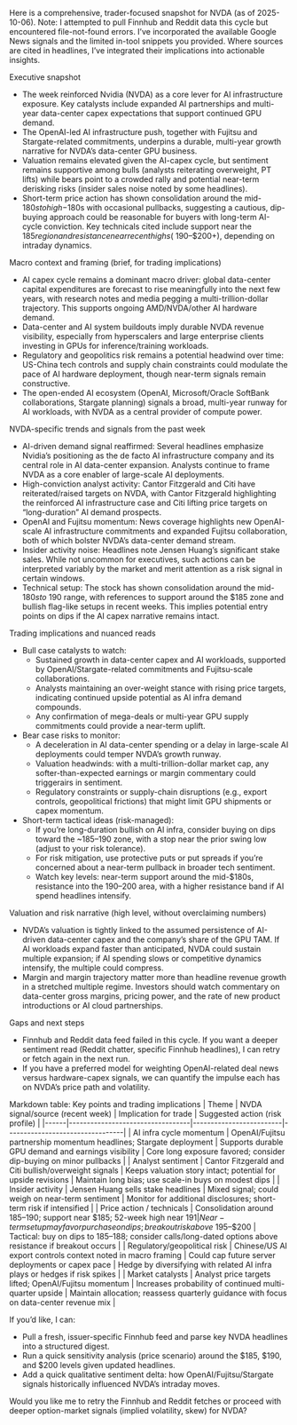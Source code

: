 Here is a comprehensive, trader-focused snapshot for NVDA (as of 2025-10-06). Note: I attempted to pull Finnhub and Reddit data this cycle but encountered file-not-found errors. I’ve incorporated the available Google News signals and the limited in-tool snippets you provided. Where sources are cited in headlines, I’ve integrated their implications into actionable insights.

Executive snapshot
- The week reinforced Nvidia (NVDA) as a core lever for AI infrastructure exposure. Key catalysts include expanded AI partnerships and multi-year data-center capex expectations that support continued GPU demand.
- The OpenAI-led AI infrastructure push, together with Fujitsu and Stargate-related commitments, underpins a durable, multi-year growth narrative for NVDA’s data-center GPU business.
- Valuation remains elevated given the AI-capex cycle, but sentiment remains supportive among bulls (analysts reiterating overweight, PT lifts) while bears point to a crowded rally and potential near-term derisking risks (insider sales noise noted by some headlines).
- Short-term price action has shown consolidation around the mid-$180s to high-$180s with occasional pullbacks, suggesting a cautious, dip-buying approach could be reasonable for buyers with long-term AI-cycle conviction. Key technicals cited include support near the $185 region and resistance near recent highs (~$190–$200+), depending on intraday dynamics.

Macro context and framing (brief, for trading implications)
- AI capex cycle remains a dominant macro driver: global data-center capital expenditures are forecast to rise meaningfully into the next few years, with research notes and media pegging a multi-trillion-dollar trajectory. This supports ongoing AMD/NVDA/other AI hardware demand.
- Data-center and AI system buildouts imply durable NVDA revenue visibility, especially from hyperscalers and large enterprise clients investing in GPUs for inference/training workloads.
- Regulatory and geopolitics risk remains a potential headwind over time: US-China tech controls and supply chain constraints could modulate the pace of AI hardware deployment, though near-term signals remain constructive.
- The open-ended AI ecosystem (OpenAI, Microsoft/Oracle SoftBank collaborations, Stargate planning) signals a broad, multi-year runway for AI workloads, with NVDA as a central provider of compute power.

NVDA-specific trends and signals from the past week
- AI-driven demand signal reaffirmed: Several headlines emphasize Nvidia’s positioning as the de facto AI infrastructure company and its central role in AI data-center expansion. Analysts continue to frame NVDA as a core enabler of large-scale AI deployments.
- High-conviction analyst activity: Cantor Fitzgerald and Citi have reiterated/raised targets on NVDA, with Cantor Fitzgerald highlighting the reinforced AI infrastructure case and Citi lifting price targets on “long-duration” AI demand prospects.
- OpenAI and Fujitsu momentum: News coverage highlights new OpenAI-scale AI infrastructure commitments and expanded Fujitsu collaboration, both of which bolster NVDA’s data-center demand stream.
- Insider activity noise: Headlines note Jensen Huang’s significant stake sales. While not uncommon for executives, such actions can be interpreted variably by the market and merit attention as a risk signal in certain windows.
- Technical setup: The stock has shown consolidation around the mid-$180s to ~$190 range, with references to support around the $185 zone and bullish flag-like setups in recent weeks. This implies potential entry points on dips if the AI capex narrative remains intact.

Trading implications and nuanced reads
- Bull case catalysts to watch:
  - Sustained growth in data-center capex and AI workloads, supported by OpenAI/Stargate-related commitments and Fujitsu-scale collaborations.
  - Analysts maintaining an over-weight stance with rising price targets, indicating continued upside potential as AI infra demand compounds.
  - Any confirmation of mega-deals or multi-year GPU supply commitments could provide a near-term uplift.
- Bear case risks to monitor:
  - A deceleration in AI data-center spending or a delay in large-scale AI deployments could temper NVDA’s growth runway.
  - Valuation headwinds: with a multi-trillion-dollar market cap, any softer-than-expected earnings or margin commentary could triggerairs in sentiment.
  - Regulatory constraints or supply-chain disruptions (e.g., export controls, geopolitical frictions) that might limit GPU shipments or capex momentum.
- Short-term tactical ideas (risk-managed):
  - If you’re long-duration bullish on AI infra, consider buying on dips toward the ~$185–$190 zone, with a stop near the prior swing low (adjust to your risk tolerance).
  - For risk mitigation, use protective puts or put spreads if you’re concerned about a near-term pullback in broader tech sentiment.
  - Watch key levels: near-term support around the mid-$180s, resistance into the $190–$200 area, with a higher resistance band if AI spend headlines intensify.

Valuation and risk narrative (high level, without overclaiming numbers)
- NVDA’s valuation is tightly linked to the assumed persistence of AI-driven data-center capex and the company’s share of the GPU TAM. If AI workloads expand faster than anticipated, NVDA could sustain multiple expansion; if AI spending slows or competitive dynamics intensify, the multiple could compress.
- Margin and margin trajectory matter more than headline revenue growth in a stretched multiple regime. Investors should watch commentary on data-center gross margins, pricing power, and the rate of new product introductions or AI cloud partnerships.

Gaps and next steps
- Finnhub and Reddit data feed failed in this cycle. If you want a deeper sentiment read (Reddit chatter, specific Finnhub headlines), I can retry or fetch again in the next run.
- If you have a preferred model for weighting OpenAI-related deal news versus hardware-capex signals, we can quantify the impulse each has on NVDA’s price path and volatility.

Markdown table: Key points and trading implications
| Theme | NVDA signal/source (recent week) | Implication for trade | Suggested action (risk profile) |
|------|----------------------------------|-------------------------|---------------------------------|
| AI infra cycle momentum | OpenAI/Fujitsu partnership momentum headlines; Stargate deployment | Supports durable GPU demand and earnings visibility | Core long exposure favored; consider dip-buying on minor pullbacks |
| Analyst sentiment | Cantor Fitzgerald and Citi bullish/overweight signals | Keeps valuation story intact; potential for upside revisions | Maintain long bias; use scale-in buys on modest dips |
| Insider activity | Jensen Huang sells stake headlines | Mixed signal; could weigh on near-term sentiment | Monitor for additional disclosures; short-term risk if intensified |
| Price action / technicals | Consolidation around $185–$190; support near $185; 52-week high near $191 | Near-term setup may favor purchase on dips; breakout risk above ~$195–$200 | Tactical: buy on dips to $185–$188; consider calls/long-dated options above resistance if breakout occurs |
| Regulatory/geopolitical risk | Chinese/US AI export controls context noted in macro framing | Could cap future server deployments or capex pace | Hedge by diversifying with related AI infra plays or hedges if risk spikes |
| Market catalysts | Analyst price targets lifted; OpenAI/Fujitsu momentum | Increases probability of continued multi-quarter upside | Maintain allocation; reassess quarterly guidance with focus on data-center revenue mix |

If you’d like, I can:
- Pull a fresh, issuer-specific Finnhub feed and parse key NVDA headlines into a structured digest.
- Run a quick sensitivity analysis (price scenario) around the $185, $190, and $200 levels given updated headlines.
- Add a quick qualitative sentiment delta: how OpenAI/Fujitsu/Stargate signals historically influenced NVDA’s intraday moves.

Would you like me to retry the Finnhub and Reddit fetches or proceed with deeper option-market signals (implied volatility, skew) for NVDA?